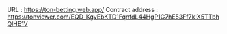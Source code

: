 URL : https://ton-betting.web.app/
Contract address : https://tonviewer.com/EQD_KgvEbKTD1FqnfdL44HgP1G7hE53Ff7kIX5TTbhQlHE1V
